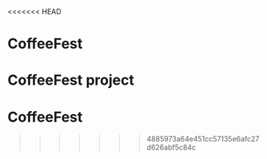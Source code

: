 <<<<<<< HEAD
# CoffeeFest
CoffeeFest project
=======
# CoffeeFest
>>>>>>> 4885973a64e451cc57135e6afc27d626abf5c84c
